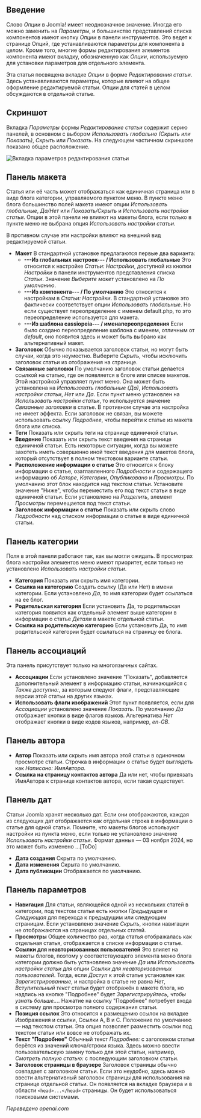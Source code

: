 <!-- Filename: J6.x:_Article_Options / Display title: Статья: Редактировать - Параметры -->

## Введение

Слово *Опции* в Joomla! имеет неоднозначное значение. Иногда его можно заменить
на *Параметры*, и большинство представлений списка компонентов имеют кнопку *Опции* в
панели инструментов. Это ведет к странице Опций, где устанавливаются параметры для компонента
в целом. Кроме того, многие формы редактирования элементов компонента имеют вкладку,
обозначенную как *Опции*, используемую для установки параметров для отдельного элемента.

Эта статья посвящена вкладке *Опции* в форме *Редактирования статьи*. Здесь
устанавливаются параметры, которые влияют на общее оформление редактируемой статьи. Опции для статей в целом обсуждаются в отдельной статье.

## Скриншот

Вкладка *Параметры* формы *Редактирование статьи* содержит серию панелей, в основном с выбором *Использовать глобально (Скрыть или Показать)*, *Скрыть* или *Показать*. На следующем частичном скриншоте показано общее расположение.

![Вкладка параметров редактирования статьи](../../../en/images/articles/articles-edit-options-tab.png)

## Панель макета

Статья или её часть может отображаться как единичная страница или в виде блога категории, управляемого пунктом меню. В пункте меню блога большинство полей макета имеют опции *Использовать глобальные*, *Да/Нет* или *Показать/Скрыть* и *Использовать настройки статьи*. Опции в этой панели не влияют на макеты блога, если только в пункте меню не выбрана опция *Использовать настройки статьи*.

В противном случае эти настройки влияют на внешний вид редактируемой статьи.

- **Макет** В стандартной установке предлагаются первые два варианта:
  - **---Из глобальных настроек--- / Использовать глобальные** Это относится к настройке *Статьи: Настройки*, доступной из кнопки *Настройки* в панели инструментов представления списка *Статьи*. Значение *Выберите макет* установлено на *По умолчанию*.
  - **---Из компонента--- / По умолчанию** Это относится к настройкам в *Статьи: Настройки*. В стандартной установке это фактически соответствует опции *Использовать глобальные*. Но если существует переопределение с именем default.php, то это переопределение используется для макета.
  - **---Из шаблона cassiopeia--- / именапереопределения** Если было создано переопределение шаблона с именем, отличным от *default*, оно появится здесь и может быть выбрано как альтернативный макет.
- **Заголовок** Обычно показывается заголовок статьи, но могут быть случаи, когда это неуместно. Выберите *Скрыть*, чтобы исключить заголовок статьи из отображения на странице.
- **Связанные заголовки** По умолчанию заголовок статьи делается ссылкой на статью, где он появляется в блоге или списке макетов. Этой настройкой управляет пункт меню. Она может быть установлена на *Использовать глобальные (Да)*, *Использовать настройки статьи*, *Нет* или *Да*. Если пункт меню установлен на *Использовать настройки статьи*, то используется значение *Связанные заголовки* в статье. В противном случае эта настройка не имеет эффекта. Если заголовок не связан, вы можете использовать ссылку *Подробнее*, чтобы перейти к статье из макета блога или списка.
- **Теги** Показать или скрыть теги на странице единичной статьи.
- **Введение** Показать или скрыть текст введения на странице единичной статьи. Есть некоторые ситуации, когда вы можете захотеть иметь совершенно иной текст введения для макетов блога, который отсутствует в полном текстовом варианте статьи.
- **Расположение информации о статье** Это относится к блоку информации о статье, озаглавленного *Подробности* и содержащего информацию об *Авторе*, *Категории*, *Опубликовано* и *Просмотры*. По умолчанию этот блок находится над текстом статьи. Установите значение "Ниже", чтобы переместить его под текст статьи в виде единичной статьи. Если установлено на *Разделить*, элемент *Просмотры* перемещается под текст статьи.
- **Заголовок информации о статье** Показать или скрыть слово *Подробности* над списком информации о статье в виде единичной статьи.

## Панель категории

Поля в этой панели работают так, как вы могли ожидать. В просмотрах блога настройки элементов меню имеют приоритет, если только не установлено *Использовать настройки статьи*.

- **Категория** Показать или скрыть имя категории.
- **Ссылка на категорию** Создать ссылку (Да или Нет) в имени категории. Если установлено *Да*, то имя категории будет ссылаться на ее блог.
- **Родительская категория** Если установить Да, то родительская категория появится как отдельный элемент выше категории в информации о статье *Детали* в макете отдельной статьи.
- **Ссылка на родительскую категорию** Если установить Да, то имя родительской категории будет ссылаться на страницу ее блога.

## Панель ассоциаций

Эта панель присутствует только на многоязычных сайтах.

- **Ассоциации** Если установлено значение "Показать", добавляется дополнительный элемент в информацию статьи, начинающийся с *Также доступно:*, за которым следуют флаги, представляющие версии этой статьи на других языках.
- **Использовать флаги изображений** Этот пункт появляется, если для *Ассоциации* установлено значение *Показать*. По умолчанию *Да* отображает кнопки в виде флагов языков. Альтернатива *Нет* отображает кнопки в виде кодов языков, например, *en-GB*. 

## Панель автора

- **Автор** Показать или скрыть имя автора этой статьи в одиночном просмотре статьи. Строчка в информации о статье будет выглядеть как *Написано: ИмяАвтора*.
- **Ссылка на страницу контактов автора** Да или нет, чтобы привязать ИмяАвтора к странице контактов автора, если такая существует.

## Панель дат

Статьи Joomla хранят несколько дат. Если они отображаются, каждая из следующих дат отображается как отдельная строка в информации о статье для одной статьи. Помните, что макеты блогов используют настройки из пункта меню, если только не установлено значение *Использовать настройки статьи*. Формат данных — 03 ноября 2024, но это может быть изменено ...[ToDo]

- **Дата создания** Скрыта по умолчанию.
- **Дата изменения** Скрыта по умолчанию.
- **Дата публикации** Отображается по умолчанию.

## Панель параметров

- **Навигация** Для статьи, являющейся одной из нескольких статей в категории, под текстом статьи есть кнопки *Предыдущая* и *Следующая* для перехода к предыдущим или следующим страницам. Если установлено значение *Скрыть*, кнопки навигации не отображаются на страницах отдельных статей.
- **Просмотры** Общее количество раз, когда статья отображалась как отдельная статья, отображается в списке информации о статье.
- **Ссылки для неавторизованных пользователей** Это влияет на макеты блогов, поэтому у соответствующего элемента меню блога категории должно быть установлено значение *Да* или *Использовать настройки статьи* для опции *Ссылки для неавторизованных пользователей*. Тогда, если *Доступ* к этой статье установлен как *Зарегистрированные*, и настройка в статье не равна *Нет*, *Вступительный текст* статьи будет отображён в макете блога, но надпись на кнопке "Подробнее" будет *Зарегистрируйтесь, чтобы узнать больше...*. Нажатие на ссылку "Подробнее" потребует входа в систему для просмотра полного содержания статьи.
- **Позиция ссылок** Это относится к размещению ссылок на вкладке Изображения и ссылки, Ссылки A, B и C. Положение по умолчанию — над текстом статьи. Эта опция позволяет разместить ссылки под текстом статьи или вовсе не отображать их.
- **Текст "Подробнее"** Обычный текст *Подробнее:* с заголовком статьи берётся из значений ключа/строки языка. Здесь можно ввести пользовательскую замену только для этой статьи, например, *Смотреть полную статью:* с последующим заголовком статьи.
- **Заголовок страницы в браузере** Заголовок страницы обычно совпадает с заголовком статьи. Если это неудобно, здесь можно ввести альтернативный заголовок страницы для использования на странице отдельной статьи. Он появляется на вкладке браузера и в области `<head>...</head>` страницы. Он будет использоваться поисковыми системами.

*Переведено openai.com*

